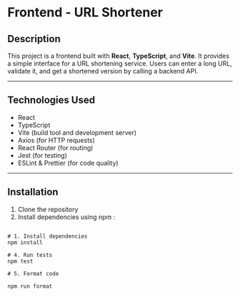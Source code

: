 # Frontend - URL Shortener

## Description

This project is a frontend built with **React**, **TypeScript**, and **Vite**. It provides a simple interface for a URL shortening service. Users can enter a long URL, validate it, and get a shortened version by calling a backend API.

---

## Technologies Used

- React
- TypeScript
- Vite (build tool and development server)
- Axios (for HTTP requests)
- React Router (for routing)
- Jest (for testing)
- ESLint & Prettier (for code quality)

---

## Installation

1. Clone the repository
2. Install dependencies using npm :

```

# 1. Install dependencies
npm install

# 4. Run tests
npm test

# 5. Format code

npm run format
```
